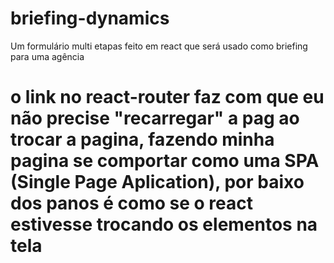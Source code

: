 # briefing-dynamics
Um formulário multi etapas feito em react que será usado como briefing para uma agência 

# o link no react-router faz com que eu não precise "recarregar" a pag ao trocar a pagina, fazendo minha pagina se comportar como uma SPA (Single Page Aplication), por baixo dos panos é como se o react estivesse trocando os elementos na tela